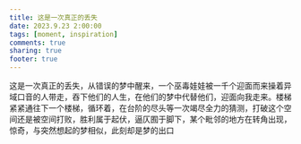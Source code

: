 ```yaml
---
title: 这是一次真正的丢失
date: 2023.9.23 2:00:00
tags: [moment, inspiration]
comments: true
sharing: true
footer: true
---
```

这是一次真正的丢失，从错误的梦中醒来，一个巫毒娃娃被一千个迎面而来操着异域口音的人带走，吞下他们的人生，在他们的梦中代替他们，迎面向我走来。楼梯紧紧通往下一个楼梯，循环着，在台阶的尽头等一次竭尽全力的猜测，打破这个空间还是被空间打败，胜利属于起伏，逼仄囿于脚下，某个毗邻的地方在转角出现，惊奇，与突然想起的梦相似，此刻却是梦的出口

